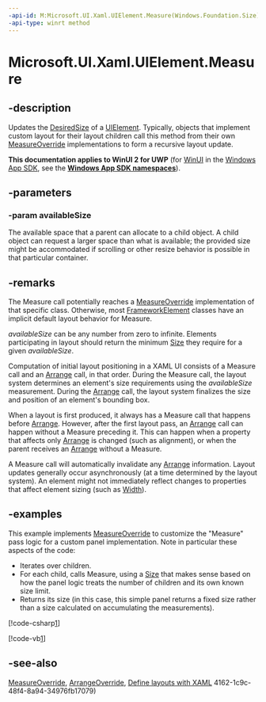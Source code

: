 ```yaml
---
-api-id: M:Microsoft.UI.Xaml.UIElement.Measure(Windows.Foundation.Size)
-api-type: winrt method
---
```


<!-- Method syntax
public void Measure(Windows.Foundation.Size availableSize)
-->

# Microsoft.UI.Xaml.UIElement.Measure

## -description
Updates the [DesiredSize](uielement_desiredsize.md) of a [UIElement](uielement.md). Typically, objects that implement custom layout for their layout children call this method from their own [MeasureOverride](frameworkelement_measureoverride_1586581644.md) implementations to form a recursive layout update.

**This documentation applies to WinUI 2 for UWP** (for [WinUI](/windows/apps/winui/winui3/) in the [Windows App SDK](/windows/apps/windows-app-sdk/), see the **[Windows App SDK namespaces](/windows/windows-app-sdk/api/winrt/)**).

## -parameters
### -param availableSize
The available space that a parent can allocate to a child object. A child object can request a larger space than what is available; the provided size might be accommodated if scrolling or other resize behavior is possible in that particular container.

## -remarks
The Measure call potentially reaches a [MeasureOverride](frameworkelement_measureoverride_1586581644.md) implementation of that specific class. Otherwise, most [FrameworkElement](frameworkelement.md) classes have an implicit default layout behavior for Measure.

*availableSize* can be any number from zero to infinite. Elements participating in layout should return the minimum [Size](/uwp/api/windows.foundation.size) they require for a given *availableSize*.

Computation of initial layout positioning in a XAML UI consists of a Measure call and an [Arrange](uielement_arrange_958316931.md) call, in that order. During the Measure call, the layout system determines an element's size requirements using the *availableSize* measurement. During the [Arrange](uielement_arrange_958316931.md) call, the layout system finalizes the size and position of an element's bounding box.

When a layout is first produced, it always has a Measure call that happens before [Arrange](uielement_arrange_958316931.md). However, after the first layout pass, an [Arrange](uielement_arrange_958316931.md) call can happen without a Measure preceding it. This can happen when a property that affects only [Arrange](uielement_arrange_958316931.md) is changed (such as alignment), or when the parent receives an [Arrange](uielement_arrange_958316931.md) without a Measure.

A Measure call will automatically invalidate any [Arrange](uielement_arrange_958316931.md) information. Layout updates generally occur asynchronously (at a time determined by the layout system). An element might not immediately reflect changes to properties that affect element sizing (such as [Width](frameworkelement_actualwidth.md)).

## -examples
This example implements [MeasureOverride](frameworkelement_measureoverride_1586581644.md) to customize the "Measure" pass logic for a custom panel implementation. Note in particular these aspects of the code:


+ Iterates over children.
+ For each child, calls Measure, using a [Size](/uwp/api/windows.foundation.size) that makes sense based on how the panel logic treats the number of children and its own known size limit.
+ Returns its size (in this case, this simple panel returns a fixed size rather than a size calculated on accumulating the measurements).




[!code-csharp[1](../microsoft.ui.xaml.controls.primitives/code/BlockPanel/csharp/BlankPage.xaml.cs#Snippet1)]

[!code-vb[1](../microsoft.ui.xaml.controls.primitives/code/BlockPanel/vbnet/BlankPage.xaml.vb#Snippet1)]

## -see-also
[MeasureOverride](frameworkelement_measureoverride_1586581644.md), [ArrangeOverride](frameworkelement_arrangeoverride_1795048387.md), [Define layouts with XAML](/windows/uwp/layout/layouts-with-xaml)
4162-1c9c-48f4-8a94-34976fb17079)
